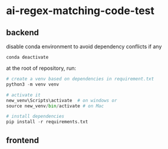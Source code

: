 # ai-regex-matching-code-test

## backend

disable conda environment to avoid dependency conflicts if any
```shell
conda deactivate
```

at the root of repository, run: 
```python
# create a venv based on dependencies in requirement.txt
python3 -m venv venv  

# activate it
new_venv\Scripts\activate  # on windows or 
source new_venv/bin/activate # on Mac

# install dependencies
pip install -r requirements.txt

```

## frontend
